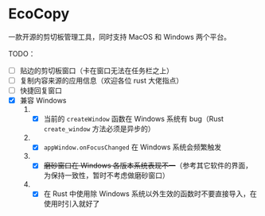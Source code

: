# EcoCopy

一款开源的剪切板管理工具，同时支持 MacOS 和 Windows 两个平台。

TODO：

- [ ] 贴边的剪切板窗口（卡在窗口无法在任务栏之上）
- [ ] 复制内容来源的应用信息（欢迎各位 rust 大佬指点）
- [ ] 快捷回复窗口
- [x] 兼容 Windows
  1. - [x] 当前的 `createWindow` 函数在 Windows 系统有 bug（Rust `create_window` 方法必须是异步的）
  2. - [x] `appWindow.onFocusChanged` 在 Windows 系统会频繁触发
  3. - [x] ~~磨砂窗口在 Windows 各版本系统表现不一~~（参考其它软件的界面，为保持一致性，暂时不考虑做磨砂窗口）
  4. - [x] 在 Rust 中使用除 Windows 系统以外生效的函数时不要直接导入，在使用时引入就好了
